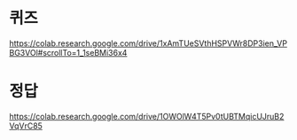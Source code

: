 # 퀴즈
<https://colab.research.google.com/drive/1xAmTUeSVthHSPVWr8DP3ien_VPBG3VOl#scrollTo=1_1seBMi36x4>
<br>
# 정답
<https://colab.research.google.com/drive/1OWOlW4T5Pv0tUBTMqicUJruB2VqVrC85>
